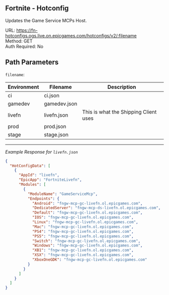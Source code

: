 ## Fortnite - Hotconfig

Updates the Game Service MCPs Host.

URL: https://fn-hotconfigs.ogs.live.on.epicgames.com/hotconfigs/v2/:filename \
Method: GET \
Auth Required: No

## Path Parameters

`filename`:

| Environment | Filename     | Description                           |
| ----------- | ------------ | ------------------------------------- |
| ci          | ci.json      |                                       |
| gamedev     | gamedev.json |                                       |
| livefn      | livefn.json  | This is what the Shipping Client uses |
| prod        | prod.json    |                                       |
| stage       | stage.json   |                                       |

---

_Example Response for `livefn.json`_

```json
{
  "HotConfigData": [
    {
      "AppId": "livefn",
      "EpicApp": "FortniteLivefn",
      "Modules": [
        {
          "ModuleName": "GameServiceMcp",
          "Endpoints": {
            "Android": "fngw-mcp-gc-livefn.ol.epicgames.com",
            "DedicatedServer": "fngw-mcp-ds-livefn.ol.epicgames.com",
            "Default": "fngw-mcp-gc-livefn.ol.epicgames.com",
            "IOS": "fngw-mcp-gc-livefn.ol.epicgames.com",
            "Linux": "fngw-mcp-gc-livefn.ol.epicgames.com",
            "Mac": "fngw-mcp-gc-livefn.ol.epicgames.com",
            "PS4": "fngw-mcp-gc-livefn.ol.epicgames.com",
            "PS5": "fngw-mcp-gc-livefn.ol.epicgames.com",
            "Switch": "fngw-mcp-gc-livefn.ol.epicgames.com",
            "Windows": "fngw-mcp-gc-livefn.ol.epicgames.com",
            "XB1": "fngw-mcp-gc-livefn.ol.epicgames.com",
            "XSX": "fngw-mcp-gc-livefn.ol.epicgames.com",
            "XboxOneGDK": "fngw-mcp-gc-livefn.ol.epicgames.com"
          }
        }
      ]
    }
  ]
}
```
